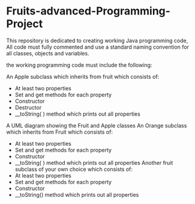 # Fruits-advanced-Programming-Project

This repository is dedicated to creating working Java programming code, All code must fully commented and  use a standard
naming convention for all classes, objects and variables.

the working programming code must include the following:

An Apple subclass which inherits from fruit which consists of:
- At least two properties
- Set and get methods for each property
- Constructor
- Destructor
- __toString( ) method which prints out all properties


A UML diagram showing the Fruit and Apple classes
An Orange subclass which inherits from Fruit which consists of:
- At least two properties
- Set and get methods for each property
- Constructor
- __toString( ) method which prints out all properties
Another fruit subclass of your own choice which consists of:
- At least two properties
- Set and get methods for each property
- Constructor
- __toString() method which prints out all properties
